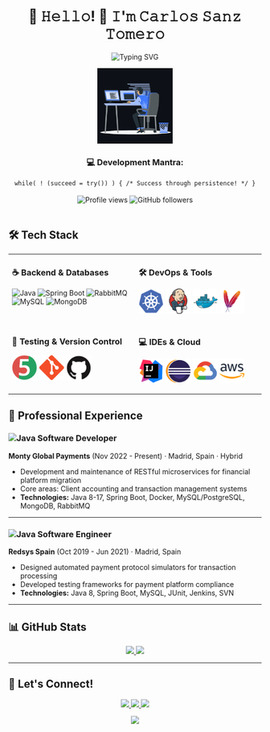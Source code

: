 <h1 align="center">
🚀 𝙷𝚎𝚕𝚕𝚘! 👋 𝙸'𝚖 𝙲𝚊𝚛𝚕𝚘𝚜 𝚂𝚊𝚗𝚣 𝚃𝚘𝚖𝚎𝚛𝚘
</h1>

<p align="center">
  <img src="https://readme-typing-svg.demolab.com?font=Fira+Code&size=22&duration=3000&pause=1000&color=00C4FF&center=true&vCenter=true&width=435&lines=Java+Backend+Developer;Spring+Boot+Specialist;REST+API+Designer;Microservices+Architect" alt="Typing SVG" />
</p>

<div align="center">
  <img height="150" src="https://raw.githubusercontent.com/SubhadeepZilong/SubhadeepZilong/main/icons/animation_500_kxa883sd.gif" alt="Coding GIF">
  <h3 align="center">💻 Development Mantra:</h3>
  <code>while( ! (succeed = try()) ) { /* Success through persistence! */ }</code>
</div>

<br/>

<div align="center">
  <img src="https://komarev.com/ghpvc/?username=raclosdev&style=flat-square&color=blue" alt="Profile views">
  <img src="https://img.shields.io/github/followers/raclosdev?label=Followers&style=social" alt="GitHub followers">
</div>

<br/>

## 🛠️ Tech Stack

<table align="center">
  <tr>
    <td valign="top" width="50%">
    
### ☕ Backend & Databases
<p align="left">
  <img src="https://cdn.worldvectorlogo.com/logos/java.svg" alt="Java" width="50" height="50"/>
  <img src="https://www.vectorlogo.zone/logos/springio/springio-icon.svg" alt="Spring Boot" width="50" height="50"/>
  <img src="https://www.vectorlogo.zone/logos/rabbitmq/rabbitmq-icon.svg" alt="RabbitMQ" width="50" height="50"/>
  <img src="https://www.vectorlogo.zone/logos/mysql/mysql-icon.svg" alt="MySQL" width="50" height="50"/>
  <img src="https://www.vectorlogo.zone/logos/mongodb/mongodb-icon.svg" alt="MongoDB" width="50" height="50"/>
</p>
    </td>
    <td valign="top" width="50%">
    
### 🛠️ DevOps & Tools
<p align="left">
  <img src="https://github.com/RaclosDev/RaclosDev/blob/main/icons/DevOps%26Tools/Kubernetes.png" alt="Kubernetes" width="50" height="50"/>
  <img src="https://github.com/RaclosDev/RaclosDev/blob/main/icons/DevOps%26Tools/Jenkins.png" alt="Jenkins" width="50" height="50"/>
  <img src="https://github.com/RaclosDev/RaclosDev/blob/main/icons/DevOps%26Tools/Docker.png" alt="Docker" width="50" height="50"/>
  <img src="https://github.com/RaclosDev/RaclosDev/blob/main/icons/DevOps%26Tools/ApacheMaven.png" alt="Maven" width="50" height="50"/>
</p>
    </td>
  </tr>
  <tr>
    <td valign="top" width="50%">
    
### 🔧 Testing & Version Control
<p align="left">
  <img src="https://github.com/RaclosDev/RaclosDev/blob/main/icons/Testing%26VersionControl/JUnit.png" alt="JUnit" width="50" height="50"/>
  <img src="https://github.com/RaclosDev/RaclosDev/blob/main/icons/Testing%26VersionControl/Git.png" alt="Git" width="50" height="50"/>
  <img src="https://github.com/RaclosDev/RaclosDev/blob/main/icons/Testing%26VersionControl/GitHub.png" alt="GitHub" width="50" height="50"/>

</p>
    </td>
    <td valign="top" width="50%">
    
### 💻 IDEs & Cloud
<p align="left">
  <img src="https://github.com/RaclosDev/RaclosDev/blob/main/icons/ides%26cloud/IntelliJIDEA.png" alt="IntelliJ" width="50" height="50"/>
  <img src="https://github.com/RaclosDev/RaclosDev/blob/main/icons/ides%26cloud/EclipseIDE.png" alt="Eclipse" width="50" height="50"/>
  <img src="https://github.com/RaclosDev/RaclosDev/blob/main/icons/ides%26cloud/GoogleCloud.png" alt="GCP" width="50" height="50"/>
  <img src="https://github.com/RaclosDev/RaclosDev/blob/main/icons/ides%26cloud/AWS.png" alt="AWS" width="50" height="50"/>
</p>
    </td>
  </tr>
</table>

## 💼 Professional Experience

### <img align="left" height="30" src="https://cdn.theorg.com/c1cb88e2-455d-4155-abee-91dba58f8376_thumb.jpg" /> **Java Software Developer**  
**Monty Global Payments** (Nov 2022 - Present) · Madrid, Spain · Hybrid  

- Development and maintenance of RESTful microservices for financial platform migration  
- Core areas: Client accounting and transaction management systems  
- **Technologies:** Java 8-17, Spring Boot, Docker, MySQL/PostgreSQL, MongoDB, RabbitMQ  

---

### <img align="left" height="30" src="https://www.slowbarcelona.es/wp-content/uploads/2019/06/logo-redsys1-870x352.png" /> **Java Software Engineer**  
**Redsys Spain** (Oct 2019 - Jun 2021) · Madrid, Spain  

- Designed automated payment protocol simulators for transaction processing  
- Developed testing frameworks for payment platform compliance  
- **Technologies:** Java 8, Spring Boot, MySQL, JUnit, Jenkins, SVN  

---

## 📊 GitHub Stats

<div align="center">
  <a href="https://github.com/raclosdev">
    <img width="49%" src="https://github-readme-stats.vercel.app/api?username=raclosdev&show_icons=true&theme=radical&count_private=true&include_all_commits=true"/>
  </a>
  <a href="https://github.com/raclosdev">
    <img width="41%" src="https://github-readme-stats.vercel.app/api/top-langs/?username=raclosdev&layout=compact&theme=radical&langs_count=8" />
  </a>
</div>

---

## 🤝 Let's Connect!

<p align="center">
  <a href="https://www.linkedin.com/in/carlos-sanz-tomero/">
    <img src="https://img.icons8.com/color/96/000000/linkedin.png" width="60"/>
  </a>
  <a href="mailto:raclosdev@gmail.com">
    <img src="https://img.icons8.com/color/96/000000/gmail.png" width="60"/>
  </a>
  <a href="https://github.com/raclosdev">
    <img src="https://img.icons8.com/fluent/96/000000/github.png" width="60"/>
  </a>
</p>

<div align="center">
  <img src="https://capsule-render.vercel.app/api?type=waving&color=gradient&height=100&section=footer&animation=twinkling"/>
</div>
